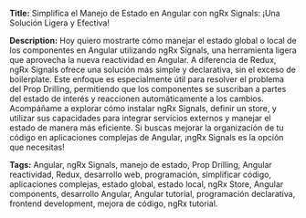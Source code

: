 **Title:** Simplifica el Manejo de Estado en Angular con ngRx Signals: ¡Una Solución Ligera y Efectiva!

**Description:** Hoy quiero mostrarte cómo manejar el estado global o local de los componentes en Angular utilizando ngRx Signals, una herramienta ligera que aprovecha la nueva reactividad en Angular. A diferencia de Redux, ngRx Signals ofrece una solución más simple y declarativa, sin el exceso de boilerplate. Este enfoque es especialmente útil para resolver el problema del Prop Drilling, permitiendo que los componentes se suscriban a partes del estado de interés y reaccionen automáticamente a los cambios. Acompáñame a explorar cómo instalar ngRx Signals, definir un store, y utilizar sus capacidades para integrar servicios externos y manejar el estado de manera más eficiente. Si buscas mejorar la organización de tu código en aplicaciones complejas de Angular, ¡ngRx Signals es la opción que necesitas!

**Tags:** Angular, ngRx Signals, manejo de estado, Prop Drilling, Angular reactividad, Redux, desarrollo web, programación, simplificar código, aplicaciones complejas, estado global, estado local, ngRx Store, Angular components, desarrollo Angular, Angular tutorial, programación declarativa, frontend development, mejora de código, ngRx tutorial.